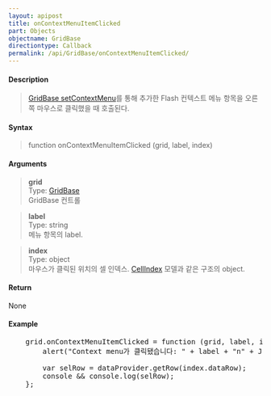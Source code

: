 ```yaml
---
layout: apipost
title: onContextMenuItemClicked
part: Objects
objectname: GridBase
directiontype: Callback
permalink: /api/GridBase/onContextMenuItemClicked/
---
```



#### Description

> [GridBase setContextMenu](/api/GridBase/setContextMenu/)를 통해 추가한 Flash 컨텍스트 메뉴 항목을 오른쪽 마우스로 클릭했을 때 호출된다.  

#### Syntax

> function onContextMenuItemClicked (grid, label, index)  

#### Arguments

> **grid**  
> Type: [GridBase](/api/types/GridBase/)  
> GridBase 컨트롤  

> **label**  
> Type: string  
> 메뉴 항목의 label.  

> **index**  
> Type: object  
> 마우스가 클릭된 위치의 셀 인덱스. [CellIndex](/api/types/CellIndex/) 모델과 같은 구조의 object.  

#### Return

None

#### Example

<pre class="prettyprint">
    grid.onContextMenuItemClicked = function (grid, label, index) {
        alert("Context menu가 클릭됐습니다: " + label + "n" + JSON.stringify(index));

        var selRow = dataProvider.getRow(index.dataRow);
        console && console.log(selRow);
    };
</pre>


